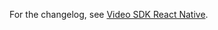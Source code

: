 For the changelog, see [Video SDK React Native](https://marketplace.zoom.us/docs/guides/stay-up-to-date/changelog/).
